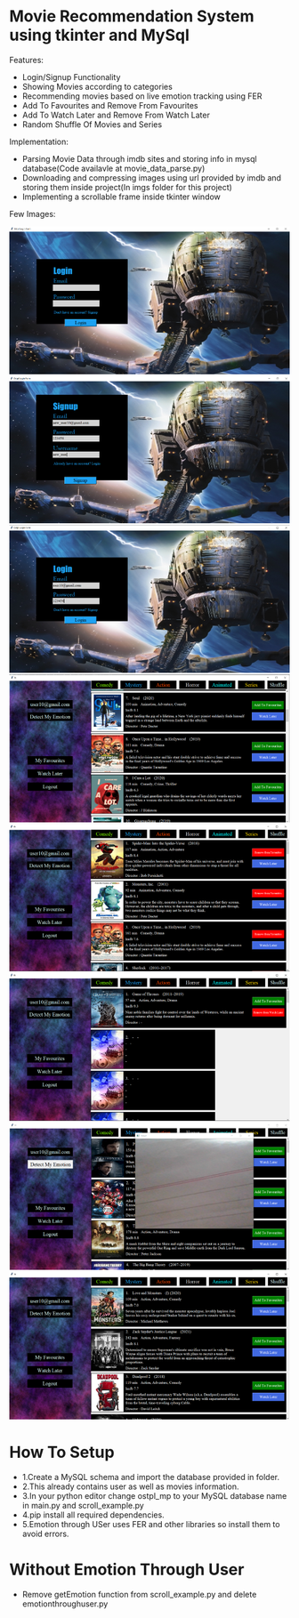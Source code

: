 # Movie Recommendation System using tkinter and MySql

Features:
* Login/Signup Functionality
* Showing Movies according to categories
* Recommending movies based on live emotion tracking using FER
* Add To Favourites and Remove From Favourites
* Add To Watch Later and Remove From Watch Later
* Random Shuffle Of Movies and Series

Implementation:
* Parsing Movie Data through imdb sites and storing info in mysql database(Code availavle at movie_data_parse.py)
* Downloading and compressing images using url provided by imdb and storing them inside project(In imgs folder for this project)
* Implementing a scrollable frame inside tkinter window

Few Images:

![](imgs/mm1.png)
![](imgs/mm8.png)
![](imgs/mm2.png)
![](imgs/mm3.png)
![](imgs/mm4.png)
![](imgs/mm5.png)
![](imgs/mm6.png)
![](imgs/mm7.png)


# How To Setup

* 1.Create a MySQL schema and import the database provided in folder.
* 2.This already contains user as well as movies information.
* 3.In your python editor change ostpl_mp to your MySQL database name in main.py and scroll_example.py
* 4.pip install all required dependencies.
* 5.Emotion through USer uses FER and other libraries so install them to avoid errors.


# Without Emotion Through User
* Remove getEmotion function from scroll_example.py and delete emotionthroughuser.py